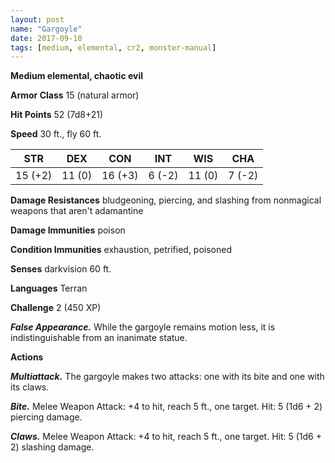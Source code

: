 ```yaml
---
layout: post
name: "Gargoyle"
date: 2017-09-10
tags: [medium, elemental, cr2, monster-manual]
---
```


**Medium elemental, chaotic evil**

**Armor Class** 15 (natural armor)

**Hit Points** 52 (7d8+21)

**Speed** 30 ft., fly 60 ft.

|   STR   |   DEX   |   CON   |   INT   |   WIS   |   CHA   |
|:-----:|:-----:|:-----:|:-----:|:-----:|:-----:|
| 15 (+2) | 11 (0) | 16 (+3) | 6 (-2) | 11 (0) | 7 (-2) |

**Damage Resistances** bludgeoning, piercing, and slashing from nonmagical weapons that aren't adamantine

**Damage Immunities** poison

**Condition Immunities** exhaustion, petrified, poisoned

**Senses** darkvision 60 ft.

**Languages** Terran

**Challenge** 2 (450 XP)

***False Appearance.*** While the gargoyle remains motion less, it is indistinguishable from an inanimate statue.

**Actions**

***Multiattack.*** The gargoyle makes two attacks: one with its bite and one with its claws.

***Bite.*** Melee Weapon Attack: +4 to hit, reach 5 ft., one target. Hit: 5 (1d6 + 2) piercing damage.

***Claws.*** Melee Weapon Attack: +4 to hit, reach 5 ft., one target. Hit: 5 (1d6 + 2) slashing damage.


